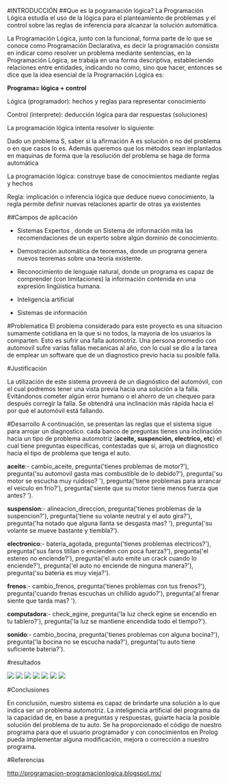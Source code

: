 #INTRODUCCIÓN
##Que es la pogramación lógica?
La Programación Lógica estudia el uso de la lógica para el planteamiento de problemas y el control sobre las reglas de inferencia para alcanzar la solución automática.

La Programación Lógica, junto con la funcional, forma parte de lo que se conoce como Programación Declarativa, es decir la programación consiste en indicar como resolver un problema mediante sentencias, en la Programación Lógica, se trabaja en una forma descriptiva, estableciendo relaciones entre entidades, indicando no como, sino que hacer, entonces se dice que la idea esencial de la Programación Lógica es:

__Programa= lógica + control__

Lógica (programador): hechos y reglas para representar conocimiento

Control (interprete): deducción lógica para dar respuestas (soluciones)

La programación lógica intenta resolver lo siguiente:

Dado un problema S, saber si la afirmación A es solución o no del problema o en que casos lo es. Además queremos que los métodos sean implantados en maquinas de forma que la resolución del problema se haga de forma automática

La programación lógica: construye base de conocimientos mediante reglas y hechos

Regla: implicación o inferencia lógica que deduce nuevo conocimiento, la regla permite definir nuevas relaciones apartir de otras ya existentes

##Campos de aplicación

* Sistemas Expertos , donde un Sistema de información mita las recomendaciones de un experto sobre algún dominio de conocimiento.

* Demostración automática de teoremas, donde un programa genera nuevos teoremas sobre una teoría existente.

* Reconocimiento de lenguaje natural, donde un programa es capaz de comprender (con limitaciones) la información contenida en una expresión lingüística humana.

* Inteligencia artificial

* Sistemas de información

#Problematica
El problema considerado para este proyecto es una situacion sumamente cotidiana en la que si no todos, la mayoria de los usuarios la comparten. Esto es sufrir una falla automotriz. Una persona promedio con automovil sufre varias fallas mecanicas al año, con lo cual se dio a la tarea de emplear un software que de un diagnostico previo hacia su posible falla.

#Justificación

La utilización de este sistema proveerá de un diagnóstico del automóvil, con el cual podremos tener una vista previa hacia una solución a la falla. Evitándonos cometer algún error humano o el ahorro de un chequeo para después corregir la falla. Se obtendrá una inclinación más rápida hacia el por qué el automóvil está fallando.

#Desarrollo
A continuación, se presentan las reglas que el sistema sigue para arrojar un diagnostico. cada banco de preguntas tienes una inclinación hacia un tipo de problema automotriz (**aceite, suspención, electrico, etc**) el cual tiene preguntas especificas, contestadas que si, arroja un diagnostico hacia el tipo de problema que tenga el auto.

__aceite__:- cambio_aceite,
	pregunta('tienes problemas de motor?'),
	pregunta('su automovil gasta mas combustible de lo debido?'),
	pregunta('su motor se escucha muy ruidoso? '),
	pregunta('tiene problemas para arrancar el veiculo en frio?'),
	pregunta('siente que su motor tiene menos fuerza que antes? ').


__suspension__:- alineacion_direccion,
	pregunta('tienes problemas de la suspencion?'),
	pregunta('tiene su volante neutral y el auto gira?'),
	pregunta('ha notado que alguna llanta se desgasta mas? '),
	pregunta('su volante se mueve bastante y tiembla?').

__electronico__:- bateria_agotada,
	pregunta('tienes problemas electricos?'),
	pregunta('sus faros titilan o encienden con poca fuerza?'),
	pregunta('el estereo no enciende?'),
	pregunta('el auto emite un crack cuando lo enciende?'),
	pregunta('el auto no enciende de ninguna manera?'),
	pregunta('su bateria es muy vieja?').

__frenos__:- cambio_frenos,
	pregunta('tienes problemas con tus frenos?'),
	pregunta('cuando frenas escuchas un chillido agudo?'),
	pregunta('al frenar siente que tarda mas? ').

__computadora__:- check_egine,
	pregunta('la luz check egine se encendio en tu tablero?'),
	pregunta('la luz se mantiene encendida todo el tiempo?').

__sonido__:- cambio_bocina,
	pregunta('tienes problemas con alguna bocina?'),
	pregunta('la bocina no se escucha nada?'),
	pregunta('tu auto tiene suficiente bateria?').

#resultados

![](https://github.com/kevarvizu/proyectoFinalProlog/blob/master/imagenes/inicio.PNG)
![](https://github.com/kevarvizu/proyectoFinalProlog/blob/master/imagenes/1.PNG)
![](https://github.com/kevarvizu/proyectoFinalProlog/blob/master/imagenes/2.PNG)
![](https://github.com/kevarvizu/proyectoFinalProlog/blob/master/imagenes/3.PNG)
![](https://github.com/kevarvizu/proyectoFinalProlog/blob/master/imagenes/4.PNG)
![](https://github.com/kevarvizu/proyectoFinalProlog/blob/master/imagenes/5.PNG)
![](https://github.com/kevarvizu/proyectoFinalProlog/blob/master/imagenes/6.PNG)

#Conclusiones

En conclusión, nuestro sistema es capaz de brindarte una solución a lo que indica ser un problema automotriz. La inteligencia artificial del programa da la capacidad de, en base a preguntas y respuestas, guiarte hacia la posible solución del problema de tu auto. Se ha proporcionado el código de nuestro programa para que el usuario programador y con conocimientos en Prolog pueda implementar alguna modificación, mejora o corrección a nuestro programa.

#Referencias

http://programacion-programacionlogica.blogspot.mx/


